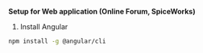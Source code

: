 **Setup for Web application (Online Forum, SpiceWorks)**
1. Install Angular
```bash
npm install -g @angular/cli
```
